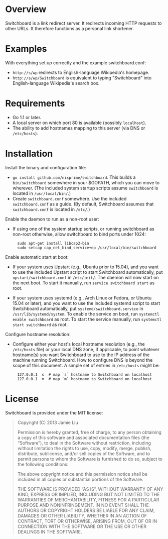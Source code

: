 Overview
========

Switchboard is a link redirect server. It redirects incoming HTTP requests to
other URLs. It therefore functions as a personal link shortener.

Examples
========

With everything set up correctly and the example switchboard.conf:
- `http://s/wp` redirects to English-language Wikipedia's homepage.
- `http://s/wp/Switchboard` is equivalent to typing "Switchboard" into
  English-language Wikipedia's search box.

Requirements
============

- Go 1.1 or later.
- A local server on which port 80 is available (possibly `localhost`).
- The ability to add hostnames mapping to this server (via DNS or
  `/etc/hosts`).

Installation
============

Install the binary and configuration file:

- `go install github.com/nixprime/switchboard`. This builds a `bin/switchboard`
  somewhere in your $GOPATH, which you can move to wherever. (The included
  system startup scripts assume `switchboard` is located in `/usr/local/bin/`.)
- Create `switchboard.conf` somewhere. Use the included `switchboard.conf` as a
  guide. (By default, Switchboard assumes that `switchboard.conf` is located in
  `/etc/`.)

Enable the daemon to run as a non-root user:

- If using one of the system startup scripts, or running switchboard as
  non-root otherwise, allow switchboard to bind ports under 1024:

        sudo apt-get install libcap2-bin
        sudo setcap cap_net_bind_service+ep /usr/local/bin/switchboard

Enable automatic start at boot:

- If your system uses Upstart (e.g., Ubuntu prior to 15.04), and you want to
  use the included Upstart script to start Switchboard automatically, put
  `upstart/switchboard.conf` in `/etc/init/`. The daemon will now start on the
  next boot. To start it manually, run `service switchboard start` as root.

- If your system uses systemd (e.g., Arch Linux or Fedora, or Ubuntu 15.04 or
  later), and you want to use the included systemd script to start Switchboard
  automatically, put `systemd/switchboard.service` in
  `/usr/lib/systemd/system`. To enable the service on boot, run `systemctl
  enable switchboard` as root. To start the service manually, run `systemctl
  start switchboard` as root.

Configure hostname resolution:

- Configure either your host's local hostname resolution (e.g., the
  `/etc/hosts` file) or your local DNS zone, if applicable, to point whatever
  hostname(s) you want Switchboard to use to the IP address of the machine
  running Switchboard. How to configure DNS is beyond the scope of this
  document. A simple set of entries in `/etc/hosts` might be:

        127.0.0.1  s  # map `s` hostname to Switchboard on localhost
        127.0.0.1  m  # map `m` hostname to Switchboard on localhost

License
=======

Switchboard is provided under the MIT license:

> Copyright (C) 2013 Jamie Liu
>
> Permission is hereby granted, free of charge, to any person obtaining a copy
> of this software and associated documentation files (the “Software”), to deal
> in the Software without restriction, including without limitation the rights
> to use, copy, modify, merge, publish, distribute, sublicense, and/or sell
> copies of the Software, and to permit persons to whom the Software is
> furnished to do so, subject to the following conditions:
>
> The above copyright notice and this permission notice shall be included in
> all copies or substantial portions of the Software.
>
> THE SOFTWARE IS PROVIDED “AS IS”, WITHOUT WARRANTY OF ANY KIND, EXPRESS OR
> IMPLIED, INCLUDING BUT NOT LIMITED TO THE WARRANTIES OF MERCHANTABILITY,
> FITNESS FOR A PARTICULAR PURPOSE AND NONINFRINGEMENT. IN NO EVENT SHALL THE
> AUTHORS OR COPYRIGHT HOLDERS BE LIABLE FOR ANY CLAIM, DAMAGES OR OTHER
> LIABILITY, WHETHER IN AN ACTION OF CONTRACT, TORT OR OTHERWISE, ARISING FROM,
> OUT OF OR IN CONNECTION WITH THE SOFTWARE OR THE USE OR OTHER DEALINGS IN THE
> SOFTWARE.
